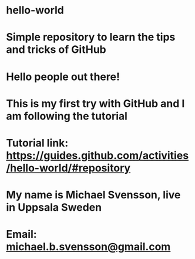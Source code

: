 # hello-world
# Simple repository to learn the tips and tricks of GitHub 
# Hello people out there!
# This is my first try with GitHub and I am following the tutorial
# Tutorial link: https://guides.github.com/activities/hello-world/#repository
# My name is Michael Svensson, live in Uppsala Sweden
# Email: michael.b.svensson@gmail.com
